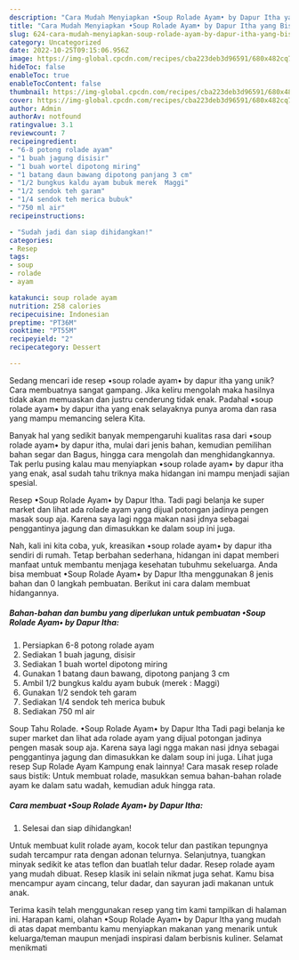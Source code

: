 ```yaml
---
description: "Cara Mudah Menyiapkan •Soup Rolade Ayam• by Dapur Itha yang Bisa Manjain Lidah"
title: "Cara Mudah Menyiapkan •Soup Rolade Ayam• by Dapur Itha yang Bisa Manjain Lidah"
slug: 624-cara-mudah-menyiapkan-soup-rolade-ayam-by-dapur-itha-yang-bisa-manjain-lidah
category: Uncategorized
date: 2022-10-25T09:15:06.956Z
image: https://img-global.cpcdn.com/recipes/cba223deb3d96591/680x482cq70/soup-rolade-ayam-by-dapur-itha-foto-resep-utama.jpg
hideToc: false
enableToc: true
enableTocContent: false
thumbnail: https://img-global.cpcdn.com/recipes/cba223deb3d96591/680x482cq70/soup-rolade-ayam-by-dapur-itha-foto-resep-utama.jpg
cover: https://img-global.cpcdn.com/recipes/cba223deb3d96591/680x482cq70/soup-rolade-ayam-by-dapur-itha-foto-resep-utama.jpg
author: Admin
authorAv: notfound
ratingvalue: 3.1
reviewcount: 7
recipeingredient:
- "6-8 potong rolade ayam"
- "1 buah jagung disisir"
- "1 buah wortel dipotong miring"
- "1 batang daun bawang dipotong panjang 3 cm"
- "1/2 bungkus kaldu ayam bubuk merek  Maggi"
- "1/2 sendok teh garam"
- "1/4 sendok teh merica bubuk"
- "750 ml air"
recipeinstructions:

- "Sudah jadi dan siap dihidangkan!"
categories:
- Resep
tags:
- soup
- rolade
- ayam

katakunci: soup rolade ayam 
nutrition: 258 calories
recipecuisine: Indonesian
preptime: "PT36M"
cooktime: "PT55M"
recipeyield: "2"
recipecategory: Dessert

---
```





Sedang mencari ide resep •soup rolade ayam• by dapur itha yang unik? Cara membuatnya sangat gampang. Jika keliru mengolah maka hasilnya tidak akan memuaskan dan justru cenderung tidak enak. Padahal •soup rolade ayam• by dapur itha yang enak selayaknya punya aroma dan rasa yang mampu memancing selera Kita.





Banyak hal yang sedikit banyak mempengaruhi kualitas rasa dari •soup rolade ayam• by dapur itha, mulai dari jenis bahan, kemudian pemilihan bahan segar dan Bagus, hingga cara mengolah dan menghidangkannya. Tak perlu pusing kalau mau menyiapkan •soup rolade ayam• by dapur itha yang enak,      asal sudah tahu triknya maka hidangan ini mampu menjadi sajian spesial.














Resep •Soup Rolade Ayam• by Dapur Itha. Tadi pagi belanja ke super market dan lihat ada rolade ayam yang dijual potongan jadinya pengen masak soup aja. Karena saya lagi ngga makan nasi jdnya sebagai penggantinya jagung dan dimasukkan ke dalam soup ini juga.






Nah, kali ini kita coba, yuk, kreasikan •soup rolade ayam• by dapur itha sendiri di rumah. Tetap berbahan sederhana, hidangan ini dapat memberi manfaat untuk membantu menjaga kesehatan tubuhmu sekeluarga. Anda bisa membuat •Soup Rolade Ayam• by Dapur Itha menggunakan 8 jenis bahan dan 0 langkah pembuatan. Berikut ini cara dalam membuat hidangannya.

<!--inarticleads1-->

##### Bahan-bahan dan bumbu yang diperlukan untuk pembuatan •Soup Rolade Ayam• by Dapur Itha:

1. Persiapkan 6-8 potong rolade ayam
1. Sediakan 1 buah jagung, disisir
1. Sediakan 1 buah wortel dipotong miring
1. Gunakan 1 batang daun bawang, dipotong panjang 3 cm
1. Ambil 1/2 bungkus kaldu ayam bubuk (merek : Maggi)
1. Gunakan 1/2 sendok teh garam
1. Sediakan 1/4 sendok teh merica bubuk
1. Sediakan 750 ml air


Soup Tahu Rolade. •Soup Rolade Ayam• by Dapur Itha Tadi pagi belanja ke super market dan lihat ada rolade ayam yang dijual potongan jadinya pengen masak soup aja. Karena saya lagi ngga makan nasi jdnya sebagai penggantinya jagung dan dimasukkan ke dalam soup ini juga. Lihat juga resep Sup Rolade Ayam Kampung enak lainnya! Cara masak resep rolade saus bistik: Untuk membuat rolade, masukkan semua bahan-bahan rolade ayam ke dalam satu wadah, kemudian aduk hingga rata. 

<!--inarticleads2-->

##### Cara membuat •Soup Rolade Ayam• by Dapur Itha:


1. Selesai dan siap dihidangkan!

Untuk membuat kulit rolade ayam, kocok telur dan pastikan tepungnya sudah tercampur rata dengan adonan telurnya. Selanjutnya, tuangkan minyak sedikit ke atas teflon dan buatlah telur dadar. Resep rolade ayam yang mudah dibuat. Resep klasik ini selain nikmat juga sehat. Kamu bisa mencampur ayam cincang, telur dadar, dan sayuran jadi makanan untuk anak. 

Terima kasih telah menggunakan resep yang tim kami tampilkan di halaman ini. Harapan kami, olahan •Soup Rolade Ayam• by Dapur Itha yang mudah di atas dapat membantu kamu menyiapkan makanan yang menarik untuk keluarga/teman maupun menjadi inspirasi dalam berbisnis kuliner. Selamat menikmati
